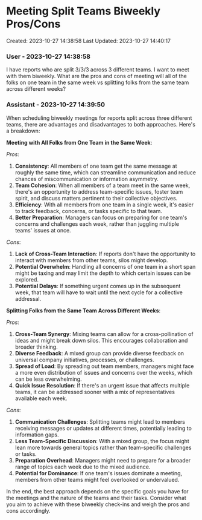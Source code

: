 # Meeting Split Teams Biweekly Pros/Cons

Created: 2023-10-27 14:38:58
Last Updated: 2023-10-27 14:40:17

### User - 2023-10-27 14:38:58

I have reports who are split 3/3/3 across 3 different teams. I want to meet with them biweekly. What are the pros and cons of meeting will all of the folks on one team in the same week vs splitting folks from the same team across different weeks?

### Assistant - 2023-10-27 14:39:50

When scheduling biweekly meetings for reports split across three different teams, there are advantages and disadvantages to both approaches. Here's a breakdown:

**Meeting with All Folks from One Team in the Same Week**:

*Pros*:

1. **Consistency**: All members of one team get the same message at roughly the same time, which can streamline communication and reduce chances of miscommunication or information asymmetry.
2. **Team Cohesion**: When all members of a team meet in the same week, there's an opportunity to address team-specific issues, foster team spirit, and discuss matters pertinent to their collective objectives.
3. **Efficiency**: With all members from one team in a single week, it's easier to track feedback, concerns, or tasks specific to that team.
4. **Better Preparation**: Managers can focus on preparing for one team's concerns and challenges each week, rather than juggling multiple teams' issues at once.

*Cons*:

1. **Lack of Cross-Team Interaction**: If reports don't have the opportunity to interact with members from other teams, silos might develop.
2. **Potential Overwhelm**: Handling all concerns of one team in a short span might be taxing and may limit the depth to which certain issues can be explored.
3. **Potential Delays**: If something urgent comes up in the subsequent week, that team will have to wait until the next cycle for a collective addressal.

**Splitting Folks from the Same Team Across Different Weeks**:

*Pros*:

1. **Cross-Team Synergy**: Mixing teams can allow for a cross-pollination of ideas and might break down silos. This encourages collaboration and broader thinking.
2. **Diverse Feedback**: A mixed group can provide diverse feedback on universal company initiatives, processes, or challenges.
3. **Spread of Load**: By spreading out team members, managers might face a more even distribution of issues and concerns over the weeks, which can be less overwhelming.
4. **Quick Issue Resolution**: If there's an urgent issue that affects multiple teams, it can be addressed sooner with a mix of representatives available each week.

*Cons*:

1. **Communication Challenges**: Splitting teams might lead to members receiving messages or updates at different times, potentially leading to information gaps.
2. **Less Team-Specific Discussion**: With a mixed group, the focus might lean more towards general topics rather than team-specific challenges or tasks.
3. **Preparation Overhead**: Managers might need to prepare for a broader range of topics each week due to the mixed audience.
4. **Potential for Dominance**: If one team's issues dominate a meeting, members from other teams might feel overlooked or undervalued.

In the end, the best approach depends on the specific goals you have for the meetings and the nature of the teams and their tasks. Consider what you aim to achieve with these biweekly check-ins and weigh the pros and cons accordingly.

